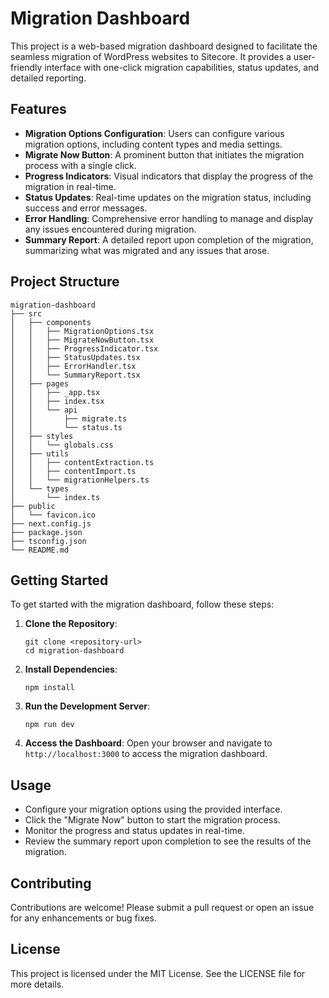 # Migration Dashboard

This project is a web-based migration dashboard designed to facilitate the seamless migration of WordPress websites to Sitecore. It provides a user-friendly interface with one-click migration capabilities, status updates, and detailed reporting.

## Features

- **Migration Options Configuration**: Users can configure various migration options, including content types and media settings.
- **Migrate Now Button**: A prominent button that initiates the migration process with a single click.
- **Progress Indicators**: Visual indicators that display the progress of the migration in real-time.
- **Status Updates**: Real-time updates on the migration status, including success and error messages.
- **Error Handling**: Comprehensive error handling to manage and display any issues encountered during migration.
- **Summary Report**: A detailed report upon completion of the migration, summarizing what was migrated and any issues that arose.

## Project Structure

```
migration-dashboard
├── src
│   ├── components
│   │   ├── MigrationOptions.tsx
│   │   ├── MigrateNowButton.tsx
│   │   ├── ProgressIndicator.tsx
│   │   ├── StatusUpdates.tsx
│   │   ├── ErrorHandler.tsx
│   │   └── SummaryReport.tsx
│   ├── pages
│   │   ├── _app.tsx
│   │   ├── index.tsx
│   │   └── api
│   │       ├── migrate.ts
│   │       └── status.ts
│   ├── styles
│   │   └── globals.css
│   ├── utils
│   │   ├── contentExtraction.ts
│   │   ├── contentImport.ts
│   │   └── migrationHelpers.ts
│   └── types
│       └── index.ts
├── public
│   └── favicon.ico
├── next.config.js
├── package.json
├── tsconfig.json
└── README.md
```

## Getting Started

To get started with the migration dashboard, follow these steps:

1. **Clone the Repository**:
   ```
   git clone <repository-url>
   cd migration-dashboard
   ```

2. **Install Dependencies**:
   ```
   npm install
   ```

3. **Run the Development Server**:
   ```
   npm run dev
   ```

4. **Access the Dashboard**:
   Open your browser and navigate to `http://localhost:3000` to access the migration dashboard.

## Usage

- Configure your migration options using the provided interface.
- Click the "Migrate Now" button to start the migration process.
- Monitor the progress and status updates in real-time.
- Review the summary report upon completion to see the results of the migration.

## Contributing

Contributions are welcome! Please submit a pull request or open an issue for any enhancements or bug fixes.

## License

This project is licensed under the MIT License. See the LICENSE file for more details.